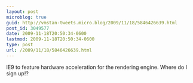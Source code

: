 ```yaml
---
layout: post
microblog: true
guid: http://vmstan-tweets.micro.blog/2009/11/18/5846426639.html
post_id: 3049577
date: 2009-11-18T20:50:34-0600
lastmod: 2009-11-18T20:50:34-0600
type: post
url: /2009/11/18/5846426639.html
---
```

IE9 to feature hardware acceleration for the rendering engine. Where do I sign up!?
